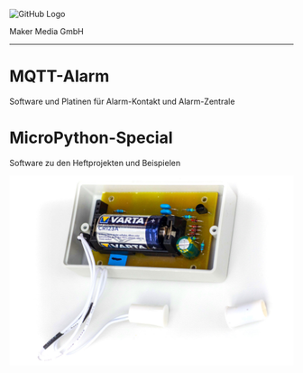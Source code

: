 ![GitHub Logo](http://www.heise.de/make/icons/make_logo.png)

Maker Media GmbH

***

# MQTT-Alarm
Software und Platinen für Alarm-Kontakt und Alarm-Zentrale



# MicroPython-Special
Software zu den Heftprojekten und Beispielen

![Picture](https://github.com/MakeMagazinDE/MQTT-Alarm/raw/main/2019-12-30%2014-45-10-IMGP6854-bearbeitet.jpg)
